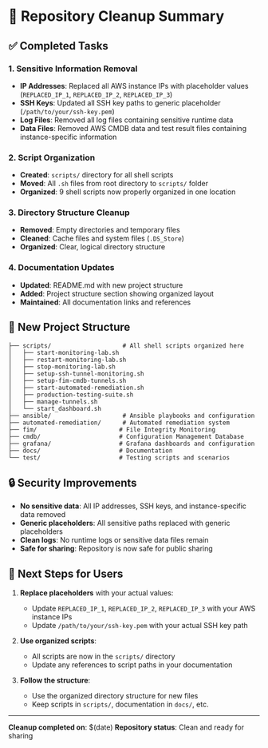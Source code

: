 # 🧹 Repository Cleanup Summary

## ✅ **Completed Tasks**

### **1. Sensitive Information Removal**
- **IP Addresses**: Replaced all AWS instance IPs with placeholder values (`REPLACED_IP_1`, `REPLACED_IP_2`, `REPLACED_IP_3`)
- **SSH Keys**: Updated all SSH key paths to generic placeholder (`/path/to/your/ssh-key.pem`)
- **Log Files**: Removed all log files containing sensitive runtime data
- **Data Files**: Removed AWS CMDB data and test result files containing instance-specific information

### **2. Script Organization**
- **Created**: `scripts/` directory for all shell scripts
- **Moved**: All `.sh` files from root directory to `scripts/` folder
- **Organized**: 9 shell scripts now properly organized in one location

### **3. Directory Structure Cleanup**
- **Removed**: Empty directories and temporary files
- **Cleaned**: Cache files and system files (`.DS_Store`)
- **Organized**: Clear, logical directory structure

### **4. Documentation Updates**
- **Updated**: README.md with new project structure
- **Added**: Project structure section showing organized layout
- **Maintained**: All documentation links and references

## 📁 **New Project Structure**

```
├── scripts/                    # All shell scripts organized here
│   ├── start-monitoring-lab.sh
│   ├── restart-monitoring-lab.sh
│   ├── stop-monitoring-lab.sh
│   ├── setup-ssh-tunnel-monitoring.sh
│   ├── setup-fim-cmdb-tunnels.sh
│   ├── start-automated-remediation.sh
│   ├── production-testing-suite.sh
│   ├── manage-tunnels.sh
│   └── start_dashboard.sh
├── ansible/                    # Ansible playbooks and configuration
├── automated-remediation/      # Automated remediation system
├── fim/                       # File Integrity Monitoring
├── cmdb/                      # Configuration Management Database
├── grafana/                   # Grafana dashboards and configuration
├── docs/                      # Documentation
└── test/                      # Testing scripts and scenarios
```

## 🔒 **Security Improvements**

- **No sensitive data**: All IP addresses, SSH keys, and instance-specific data removed
- **Generic placeholders**: All sensitive paths replaced with generic placeholders
- **Clean logs**: No runtime logs or sensitive data files remain
- **Safe for sharing**: Repository is now safe for public sharing

## 📝 **Next Steps for Users**

1. **Replace placeholders** with your actual values:
   - Update `REPLACED_IP_1`, `REPLACED_IP_2`, `REPLACED_IP_3` with your AWS instance IPs
   - Update `/path/to/your/ssh-key.pem` with your actual SSH key path

2. **Use organized scripts**:
   - All scripts are now in the `scripts/` directory
   - Update any references to script paths in your documentation

3. **Follow the structure**:
   - Use the organized directory structure for new files
   - Keep scripts in `scripts/`, documentation in `docs/`, etc.

---
**Cleanup completed on**: $(date)
**Repository status**: Clean and ready for sharing
